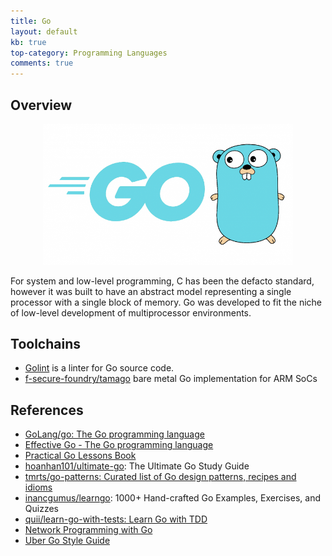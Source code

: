 ```yaml
---
title: Go
layout: default
kb: true
top-category: Programming Languages
comments: true
---
```


## Overview

<center><img src="Golang.png" width="400"></center>

For system and low-level programming, C has been the defacto standard, however it was built to have an abstract model representing a single processor with a single block of memory. Go was developed to fit the niche of low-level development of multiprocessor environments.

## Toolchains

* [Golint](https://github.com/golang/lint) is a linter for Go source code.
* [f-secure-foundry/tamago](https://github.com/f-secure-foundry/tamago) bare metal Go implementation for ARM SoCs

## References

* [GoLang/go: The Go programming language](https://github.com/golang/go)
* [Effective Go - The Go programming language](https://golang.org/doc/effective_go)
* [Practical Go Lessons Book](https://www.practical-go-lessons.com/)
* [hoanhan101/ultimate-go](https://github.com/hoanhan101/ultimate-go): The Ultimate Go Study Guide
* [tmrts/go-patterns: Curated list of Go design patterns, recipes and idioms](https://github.com/tmrts/go-patterns)
* [inancgumus/learngo](https://github.com/inancgumus/learngo): 1000+ Hand-crafted Go Examples, Exercises, and Quizzes
* [quii/learn-go-with-tests: Learn Go with TDD](https://github.com/quii/learn-go-with-tests)
* [Network Programming with Go](https://tumregels.github.io/Network-Programming-with-Go/)
* [Uber Go Style Guide](https://github.com/uber-go/guide/blob/master/style.md)
